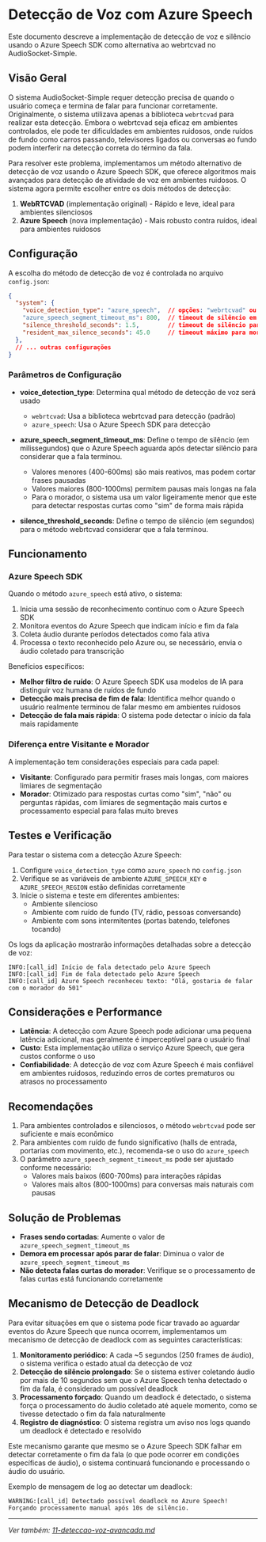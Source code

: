 # Detecção de Voz com Azure Speech

Este documento descreve a implementação de detecção de voz e silêncio usando o Azure Speech SDK como alternativa ao webrtcvad no AudioSocket-Simple.

## Visão Geral

O sistema AudioSocket-Simple requer detecção precisa de quando o usuário começa e termina de falar para funcionar corretamente. Originalmente, o sistema utilizava apenas a biblioteca `webrtcvad` para realizar esta detecção. Embora o webrtcvad seja eficaz em ambientes controlados, ele pode ter dificuldades em ambientes ruidosos, onde ruídos de fundo como carros passando, televisores ligados ou conversas ao fundo podem interferir na detecção correta do término da fala.

Para resolver este problema, implementamos um método alternativo de detecção de voz usando o Azure Speech SDK, que oferece algoritmos mais avançados para detecção de atividade de voz em ambientes ruidosos. O sistema agora permite escolher entre os dois métodos de detecção:

1. **WebRTCVAD** (implementação original) - Rápido e leve, ideal para ambientes silenciosos
2. **Azure Speech** (nova implementação) - Mais robusto contra ruídos, ideal para ambientes ruidosos

## Configuração

A escolha do método de detecção de voz é controlada no arquivo `config.json`:

```json
{
  "system": {
    "voice_detection_type": "azure_speech",  // opções: "webrtcvad" ou "azure_speech"
    "azure_speech_segment_timeout_ms": 800,  // timeout de silêncio em ms para segmentação (Azure)
    "silence_threshold_seconds": 1.5,        // timeout de silêncio para webrtcvad (em segundos)
    "resident_max_silence_seconds": 45.0     // timeout máximo para morador
  },
  // ... outras configurações
}
```

### Parâmetros de Configuração

- **voice_detection_type**: Determina qual método de detecção de voz será usado
  - `webrtcvad`: Usa a biblioteca webrtcvad para detecção (padrão)
  - `azure_speech`: Usa o Azure Speech SDK para detecção

- **azure_speech_segment_timeout_ms**: Define o tempo de silêncio (em milissegundos) que o Azure Speech aguarda após detectar silêncio para considerar que a fala terminou.
  - Valores menores (400-600ms) são mais reativos, mas podem cortar frases pausadas
  - Valores maiores (800-1000ms) permitem pausas mais longas na fala
  - Para o morador, o sistema usa um valor ligeiramente menor que este para detectar respostas curtas como "sim" de forma mais rápida

- **silence_threshold_seconds**: Define o tempo de silêncio (em segundos) para o método webrtcvad considerar que a fala terminou.

## Funcionamento

### Azure Speech SDK

Quando o método `azure_speech` está ativo, o sistema:

1. Inicia uma sessão de reconhecimento contínuo com o Azure Speech SDK
2. Monitora eventos do Azure Speech que indicam início e fim da fala
3. Coleta áudio durante períodos detectados como fala ativa
4. Processa o texto reconhecido pelo Azure ou, se necessário, envia o áudio coletado para transcrição

Benefícios específicos:

- **Melhor filtro de ruído**: O Azure Speech SDK usa modelos de IA para distinguir voz humana de ruídos de fundo
- **Detecção mais precisa de fim de fala**: Identifica melhor quando o usuário realmente terminou de falar mesmo em ambientes ruidosos
- **Detecção de fala mais rápida**: O sistema pode detectar o início da fala mais rapidamente

### Diferença entre Visitante e Morador

A implementação tem considerações especiais para cada papel:

- **Visitante**: Configurado para permitir frases mais longas, com maiores limiares de segmentação
- **Morador**: Otimizado para respostas curtas como "sim", "não" ou perguntas rápidas, com limiares de segmentação mais curtos e processamento especial para falas muito breves

## Testes e Verificação

Para testar o sistema com a detecção Azure Speech:

1. Configure `voice_detection_type` como `azure_speech` no `config.json`
2. Verifique se as variáveis de ambiente `AZURE_SPEECH_KEY` e `AZURE_SPEECH_REGION` estão definidas corretamente
3. Inicie o sistema e teste em diferentes ambientes:
   - Ambiente silencioso
   - Ambiente com ruído de fundo (TV, rádio, pessoas conversando)
   - Ambiente com sons intermitentes (portas batendo, telefones tocando)

Os logs da aplicação mostrarão informações detalhadas sobre a detecção de voz:

```
INFO:[call_id] Início de fala detectado pelo Azure Speech
INFO:[call_id] Fim de fala detectado pelo Azure Speech
INFO:[call_id] Azure Speech reconheceu texto: "Olá, gostaria de falar com o morador do 501"
```

## Considerações e Performance

- **Latência**: A detecção com Azure Speech pode adicionar uma pequena latência adicional, mas geralmente é imperceptível para o usuário final
- **Custo**: Esta implementação utiliza o serviço Azure Speech, que gera custos conforme o uso
- **Confiabilidade**: A detecção de voz com Azure Speech é mais confiável em ambientes ruidosos, reduzindo erros de cortes prematuros ou atrasos no processamento

## Recomendações

1. Para ambientes controlados e silenciosos, o método `webrtcvad` pode ser suficiente e mais econômico
2. Para ambientes com ruído de fundo significativo (halls de entrada, portarias com movimento, etc.), recomenda-se o uso do `azure_speech`
3. O parâmetro `azure_speech_segment_timeout_ms` pode ser ajustado conforme necessário:
   - Valores mais baixos (600-700ms) para interações rápidas
   - Valores mais altos (800-1000ms) para conversas mais naturais com pausas

## Solução de Problemas

- **Frases sendo cortadas**: Aumente o valor de `azure_speech_segment_timeout_ms`
- **Demora em processar após parar de falar**: Diminua o valor de `azure_speech_segment_timeout_ms`
- **Não detecta falas curtas do morador**: Verifique se o processamento de falas curtas está funcionando corretamente

## Mecanismo de Detecção de Deadlock

Para evitar situações em que o sistema pode ficar travado ao aguardar eventos do Azure Speech que nunca ocorrem, implementamos um mecanismo de detecção de deadlock com as seguintes características:

1. **Monitoramento periódico**: A cada ~5 segundos (250 frames de áudio), o sistema verifica o estado atual da detecção de voz
2. **Detecção de silêncio prolongado**: Se o sistema estiver coletando áudio por mais de 10 segundos sem que o Azure Speech tenha detectado o fim da fala, é considerado um possível deadlock
3. **Processamento forçado**: Quando um deadlock é detectado, o sistema força o processamento do áudio coletado até aquele momento, como se tivesse detectado o fim da fala naturalmente
4. **Registro de diagnóstico**: O sistema registra um aviso nos logs quando um deadlock é detectado e resolvido

Este mecanismo garante que mesmo se o Azure Speech SDK falhar em detectar corretamente o fim da fala (o que pode ocorrer em condições específicas de áudio), o sistema continuará funcionando e processando o áudio do usuário.

Exemplo de mensagem de log ao detectar um deadlock:
```
WARNING:[call_id] Detectado possível deadlock no Azure Speech! Forçando processamento manual após 10s de silêncio.
```

---

*Ver também: [11-deteccao-voz-avancada.md](11-deteccao-voz-avancada.md)*